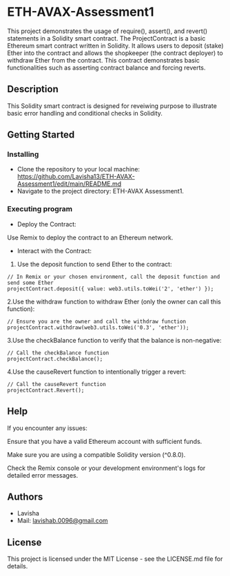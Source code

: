 # ETH-AVAX-Assessment1

This project demonstrates the usage of require(), assert(), and revert() statements in a Solidity smart contract. The ProjectContract is a basic Ethereum smart contract written in Solidity. It allows users to deposit (stake) Ether into the contract and allows the shopkeeper (the contract deployer) to withdraw Ether from the contract. This contract demonstrates basic functionalities such as asserting contract balance and forcing reverts.

## Description

This Solidity smart contract is designed for reveiwing purpose to illustrate basic error handling and conditional checks in Solidity.

## Getting Started

### Installing

* Clone the repository to your local machine: https://github.com/Lavisha13/ETH-AVAX-Assessment1/edit/main/README.md
* Navigate to the project directory: ETH-AVAX Assessment1.

### Executing program

* Deploy the Contract:

Use Remix to deploy the contract to an Ethereum network.

* Interact with the Contract:

1. Use the deposit function to send Ether to the contract:
```
// In Remix or your chosen environment, call the deposit function and send some Ether
projectContract.deposit({ value: web3.utils.toWei('2', 'ether') });
```
2.Use the withdraw function to withdraw Ether (only the owner can call this function):
```
// Ensure you are the owner and call the withdraw function
projectContract.withdraw(web3.utils.toWei('0.3', 'ether'));
```
3.Use the checkBalance function to verify that the balance is non-negative:
```
// Call the checkBalance function
projectContract.checkBalance();
```
4.Use the causeRevert function to intentionally trigger a revert:
```
// Call the causeRevert function
projectContract.Revert();
```

## Help

If you encounter any issues:

Ensure that you have a valid Ethereum account with sufficient funds.

Make sure you are using a compatible Solidity version (^0.8.0).

Check the Remix console or your development environment's logs for detailed error messages.

## Authors

* Lavisha 
* Mail: lavishab.0096@gmail.com

## License

This project is licensed under the MIT License - see the LICENSE.md file for details.
